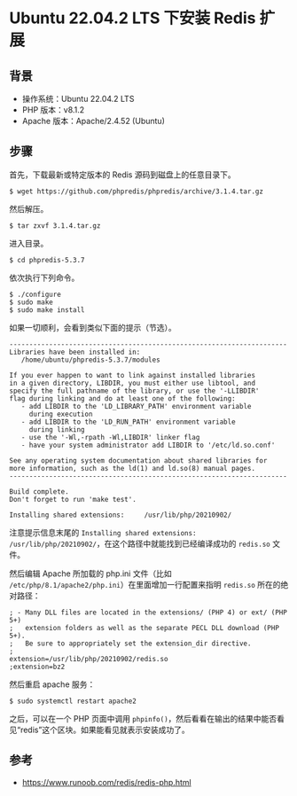 # Ubuntu 22.04.2 LTS 下安装 Redis 扩展

## 背景

* 操作系统：Ubuntu 22.04.2 LTS
* PHP 版本：v8.1.2
* Apache 版本：Apache/2.4.52 (Ubuntu)

## 步骤

首先，下载最新或特定版本的 Redis 源码到磁盘上的任意目录下。

```shell
$ wget https://github.com/phpredis/phpredis/archive/3.1.4.tar.gz
```

然后解压。

```shell
$ tar zxvf 3.1.4.tar.gz
```

进入目录。

```shell
$ cd phpredis-5.3.7
```

依次执行下列命令。

```shell
$ ./configure
$ sudo make
$ sudo make install
```

如果一切顺利，会看到类似下面的提示（节选）。

```text
----------------------------------------------------------------------
Libraries have been installed in:
   /home/ubuntu/phpredis-5.3.7/modules

If you ever happen to want to link against installed libraries
in a given directory, LIBDIR, you must either use libtool, and
specify the full pathname of the library, or use the '-LLIBDIR'
flag during linking and do at least one of the following:
   - add LIBDIR to the 'LD_LIBRARY_PATH' environment variable
     during execution
   - add LIBDIR to the 'LD_RUN_PATH' environment variable
     during linking
   - use the '-Wl,-rpath -Wl,LIBDIR' linker flag
   - have your system administrator add LIBDIR to '/etc/ld.so.conf'

See any operating system documentation about shared libraries for
more information, such as the ld(1) and ld.so(8) manual pages.
----------------------------------------------------------------------

Build complete.
Don't forget to run 'make test'.

Installing shared extensions:     /usr/lib/php/20210902/
```

注意提示信息末尾的 `Installing shared extensions:     /usr/lib/php/20210902/`，在这个路径中就能找到已经编译成功的 `redis.so` 文件。

然后编辑 Apache 所加载的 php.ini 文件（比如 `/etc/php/8.1/apache2/php.ini`）在里面增加一行配置来指明 `redis.so` 所在的绝对路径：

```
; - Many DLL files are located in the extensions/ (PHP 4) or ext/ (PHP 5+)
;   extension folders as well as the separate PECL DLL download (PHP 5+).
;   Be sure to appropriately set the extension_dir directive.
;
extension=/usr/lib/php/20210902/redis.so
;extension=bz2
```

然后重启 apache 服务：

```shell
$ sudo systemctl restart apache2
```

之后，可以在一个 PHP 页面中调用 `phpinfo()`，然后看看在输出的结果中能否看见“redis”这个区块。如果能看见就表示安装成功了。

## 参考

* https://www.runoob.com/redis/redis-php.html
